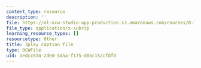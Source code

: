 ```yaml
---
content_type: resource
description: ''
file: https://ol-ocw-studio-app-production.s3.amazonaws.com/courses/8-701-introduction-to-nuclear-and-particle-physics-fall-2020/aedcc8342de0545af175d05c152cfdfd_FEK07tdpX3I.srt
file_type: application/x-subrip
learning_resource_types: []
resourcetype: Other
title: 3play caption file
type: OCWFile
uid: aedcc834-2de0-545a-f175-d05c152cfdfd
---
```


